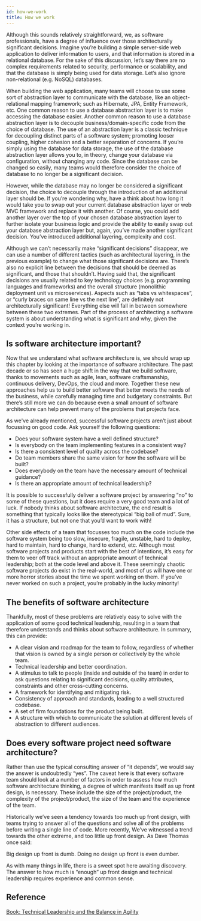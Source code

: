 ```yaml
---
id: how-we-work
title: How we work
---
```


Although this sounds relatively straightforward, we, as software professionals, have a degree of influence over those architecturally significant decisions. Imagine you’re building a simple server-side web application to deliver information to users, and that information is stored in a relational database. For the sake of this discussion, let’s say there are no complex requirements related to security, performance or scalability, and that the database is simply being used for data storage. Let’s also ignore non-relational (e.g. NoSQL) databases.

When building the web application, many teams will choose to use some sort of abstraction layer to communicate with the database, like an object-relational mapping framework; such as Hibernate, JPA, Entity Framework, etc. One common reason to use a database abstraction layer is to make accessing the database easier. Another common reason to use a database abstraction layer is to decouple business/domain-specific code from the choice of database. The use of an abstraction layer is a classic technique for decoupling distinct parts of a software system; promoting looser coupling, higher cohesion and a better separation of concerns. If you’re simply using the database for data storage, the use of the database abstraction layer allows you to, in theory, change your database via configuration, without changing any code. Since the database can be changed so easily, many teams would therefore consider the choice of database to no longer be a significant decision.

However, while the database may no longer be considered a significant decision, the choice to decouple through the introduction of an additional layer should be. If you’re wondering why, have a think about how long it would take you to swap out your current database abstraction layer or web MVC framework and replace it with another. Of course, you could add another layer over the top of your chosen database abstraction layer to further isolate your business logic and provide the ability to easily swap out your database abstraction layer but, again, you’ve made another significant decision. You’ve introduced additional layering, complexity and cost.

Although we can’t necessarily make “significant decisions” disappear, we can use a number of different tactics (such as architectural layering, in the previous example) to change what those significant decisions are. There’s also no explicit line between the decisions that should be deemed as significant, and those that shouldn’t. Having said that, the significant decisions are usually related to key technology choices (e.g. programming languages and frameworks) and the overall structure (monolithic deployment unit vs microservices). Aspects such as “tabs vs whitespaces”, or “curly braces on same line vs the next line”, are definitely not architecturally significant! Everything else will fall in between somewhere between these two extremes. Part of the process of architecting a software system is about understanding what is significant and why, given the context you’re working in.

## Is software architecture important?
Now that we understand what software architecture is, we should wrap up this chapter by looking at the importance of software architecture. The past decade or so has seen a huge shift in the way that we build software, thanks to movements such as agile, lean, software craftsmanship, continuous delivery, DevOps, the cloud and more. Together these new approaches help us to build better software that better meets the needs of the business, while carefully managing time and budgetary constraints. But there’s still more we can do because even a small amount of software architecture can help prevent many of the problems that projects face.

As we've already mentioned, successful software projects aren’t just about focussing on good code. Ask yourself the following questions:

- Does your software system have a well defined structure?
- Is everybody on the team implementing features in a consistent way?
- Is there a consistent level of quality across the codebase?
- Do team members share the same vision for how the software will be built?
- Does everybody on the team have the necessary amount of technical guidance?
- Is there an appropriate amount of technical leadership?

It is possible to successfully deliver a software project by answering “no” to some of these questions, but it does require a very good team and a lot of luck. If nobody thinks about software architecture, the end result is something that typically looks like the stereotypical “big ball of mud”. Sure, it has a structure, but not one that you’d want to work with!

Other side effects of a team that focusses too much on the code include the software system being too slow, insecure, fragile, unstable, hard to deploy, hard to maintain, hard to change, hard to extend, etc. Although most software projects and products start with the best of intentions, it’s easy for them to veer off track without an appropriate amount of technical leadership; both at the code level and above it. These seemingly chaotic software projects do exist in the real-world, and most of us will have one or more horror stories about the time we spent working on them. If you’ve never worked on such a project, you’re probably in the lucky minority!

## The benefits of software architecture
Thankfully, most of these problems are relatively easy to solve with the application of some good technical leadership, resulting in a team that therefore understands and thinks about software architecture. In summary, this can provide:

- A clear vision and roadmap for the team to follow, regardless of whether that vision is owned by a single person or collectively by the whole team.
- Technical leadership and better coordination.
- A stimulus to talk to people (inside and outside of the team) in order to ask questions relating to significant decisions, quality attributes, constraints and other cross-cutting concerns.
- A framework for identifying and mitigating risk.
- Consistency of approach and standards, leading to a well structured codebase.
- A set of firm foundations for the product being built.
- A structure with which to communicate the solution at different levels of abstraction to different audiences.

## Does every software project need software architecture?
Rather than use the typical consulting answer of “it depends”, we would say the answer is undoubtedly “yes”. The caveat here is that every software team should look at a number of factors in order to assess how much software architecture thinking, a degree of which manifests itself as up front design, is necessary. These include the size of the project/product, the complexity of the project/product, the size of the team and the experience of the team.

Historically we’ve seen a tendency towards too much up front design, with teams trying to answer all of the questions and solve all of the problems before writing a single line of code. More recently, We’ve witnessed a trend towards the other extreme, and too little up front design. As Dave Thomas once said:

Big design up front is dumb. Doing no design up front is even dumber.

As with many things in life, there is a sweet spot here awaiting discovery. The answer to how much is “enough” up front design and technical leadership requires experience and common sense.

## Reference
[Book: Technical Leadership and the Balance in Agility](https://leanpub.com/software-architecture-for-developers/read#leanpub-auto-what-is-software-architecture)
